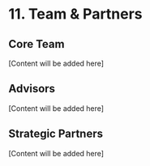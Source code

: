 # 11. Team & Partners

## Core Team
[Content will be added here]

## Advisors
[Content will be added here]

## Strategic Partners
[Content will be added here] 